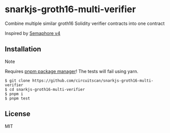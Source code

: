 # snarkjs-groth16-multi-verifier

Combine multiple similar groth16 Solidity verifier contracts into one contract

Inspired by [Semaphore v4](https://semaphore.pse.dev)

## Installation

> [!NOTE]
> Requires [pnpm package manager](https://pnpm.io)! The tests will fail using yarn.

```
$ git clone https://github.com/circuitscan/snarkjs-groth16-multi-verifier
$ cd snarkjs-groth16-multi-verifier
$ pnpm i
$ pnpm test
```

## License

MIT

